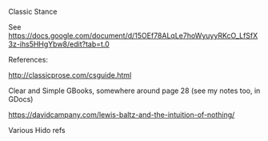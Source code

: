 
Classic Stance

See https://docs.google.com/document/d/15OEf78ALqLe7hoWyuyyRKcO_LfSfX3z-ihs5HHgYbw8/edit?tab=t.0

References:

http://classicprose.com/csguide.html

Clear and Simple GBooks, somewhere around page 28 (see my notes too, in GDocs)

https://davidcampany.com/lewis-baltz-and-the-intuition-of-nothing/

Various Hido refs

